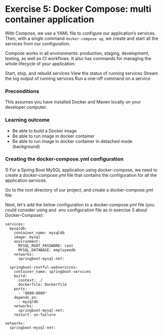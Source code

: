 # Exercise 5: Docker Compose: multi container application

With Compose, we use a YAML file to configure our application’s services. Then, with a single command `docker-compose up`, we create and start all the services from our configuration.

Compose works in all environments: production, staging, development, testing, as well as CI workflows. It also has commands for managing the whole lifecycle of your application: 

Start, stop, and rebuild services 
View the status of running services 
Stream the log output of running services 
Run a one-off command on a service

### Preconditions

This assumes you have installed Docker and Maven locally on your developer computer.

### Learning outcome

* Be able to build a Docker image   
* Be able to run image in docker container  
* Be able to run image in docker container in detached mode (background)

### Creating the docker-compose.yml configuration

1\) For a Spring Boot MySQL application using docker-compose, we need to create a docker-compose.yml file that contains the configuration for all the application services.

Go to the root directory of our project, and create a docker-compose.yml file:

Next, let's add the below configuration to a docker-compose.yml file (you could consider using and .env configuration file as in exercise 3 about Docker-Compose):
```docker
services:
  mysqldb:
    container_name: mysqldb
    image: mysql
    environment:
      MYSQL_ROOT_PASSWORD: root
      MYSQL_DATABASE: employeedb
    networks:
      springboot-mysql-net:

  springboot-restful-webservices:
    container_name: springboot-services
    build:
      context: ./
      dockerfile: Dockerfile
    ports:
      - "8080:8080"
    depends_on:
      - mysqldb
    networks:
      springboot-mysql-net:
    restart: on-failure

networks:
  springboot-mysql-net:
```
